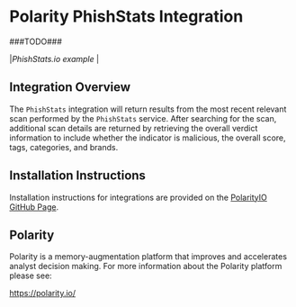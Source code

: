 # Polarity PhishStats Integration
###TODO###

|*PhishStats.io example* |

## Integration Overview

The `PhishStats` integration will return results from the most recent relevant scan performed by the `PhishStats` service.  After searching for the scan, additional scan details are returned by retrieving the overall verdict information to include whether the indicator is malicious, the overall score, tags, categories, and brands.

## Installation Instructions

Installation instructions for integrations are provided on the [PolarityIO GitHub Page](https://polarityio.github.io/).

## Polarity

Polarity is a memory-augmentation platform that improves and accelerates analyst decision making.  For more information about the Polarity platform please see:

https://polarity.io/
